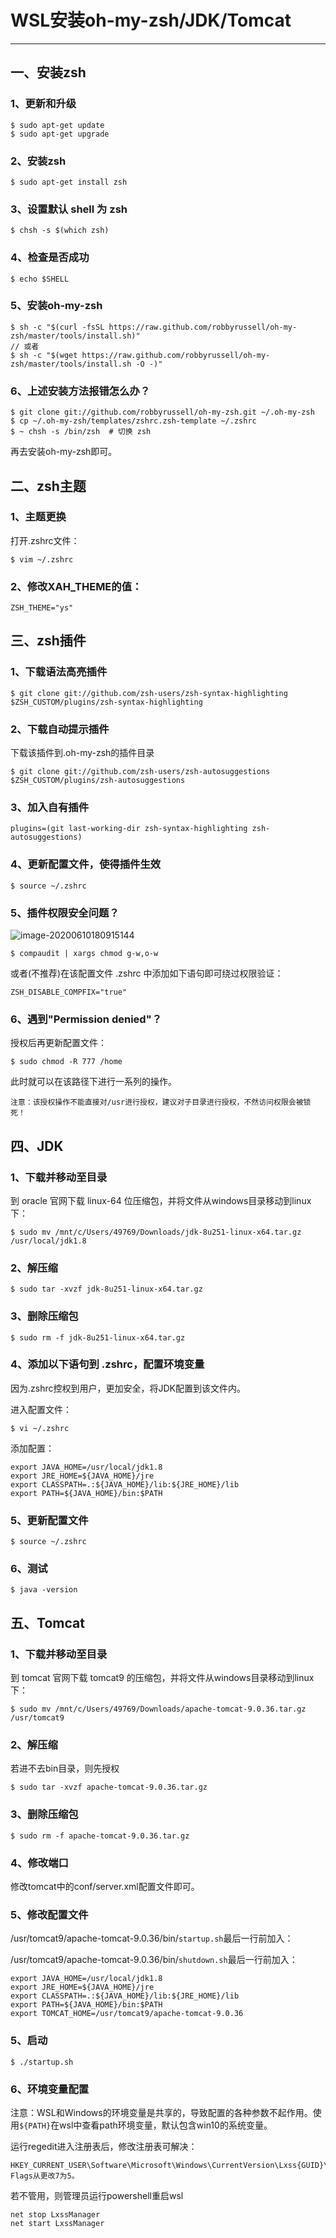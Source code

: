 # WSL安装oh-my-zsh/JDK/Tomcat
---

## 一、安装zsh

### 1、更新和升级

```shell
$ sudo apt-get update
$ sudo apt-get upgrade
```

### 2、安装zsh

```shell
$ sudo apt-get install zsh
```

### 3、设置默认 shell 为 zsh

```shell
$ chsh -s $(which zsh)
```

### 4、检查是否成功

```shell
$ echo $SHELL
```

### 5、安装oh-my-zsh

```shell
$ sh -c "$(curl -fsSL https://raw.github.com/robbyrussell/oh-my-zsh/master/tools/install.sh)"
// 或者
$ sh -c "$(wget https://raw.github.com/robbyrussell/oh-my-zsh/master/tools/install.sh -O -)"
```

### 6、上述安装方法报错怎么办？

```shell
$ git clone git://github.com/robbyrussell/oh-my-zsh.git ~/.oh-my-zsh
$ cp ~/.oh-my-zsh/templates/zshrc.zsh-template ~/.zshrc
$ ~ chsh -s /bin/zsh  # 切换 zsh
```

再去安装oh-my-zsh即可。

## 二、zsh主题

### 1、主题更换

打开.zshrc文件：

```shell
$ vim ~/.zshrc
```

### 2、修改XAH_THEME的值：

```shell
ZSH_THEME="ys"
```

## 三、zsh插件

### 1、下载语法高亮插件

```shell
$ git clone git://github.com/zsh-users/zsh-syntax-highlighting $ZSH_CUSTOM/plugins/zsh-syntax-highlighting
```

### 2、下载自动提示插件

下载该插件到.oh-my-zsh的插件目录

```shell
$ git clone git://github.com/zsh-users/zsh-autosuggestions $ZSH_CUSTOM/plugins/zsh-autosuggestions
```

### 3、加入自有插件

```properties
plugins=(git last-working-dir zsh-syntax-highlighting zsh-autosuggestions)
```

### 4、更新配置文件，使得插件生效

```shell
$ source ~/.zshrc
```

### 5、插件权限安全问题？

![image-20200610180915144](C:\Users\49769\AppData\Roaming\Typora\typora-user-images\image-20200610180915144.png)

```shell
$ compaudit | xargs chmod g-w,o-w
```

或者(不推荐)在该配置文件 .zshrc 中添加如下语句即可绕过权限验证：

```properties
ZSH_DISABLE_COMPFIX="true"
```

### 6、遇到"Permission denied"？

授权后再更新配置文件：

```shell
$ sudo chmod -R 777 /home
```

此时就可以在该路径下进行一系列的操作。

`注意：该授权操作不能直接对/usr进行授权，建议对子目录进行授权，不然访问权限会被锁死！`


## 四、JDK

### 1、下载并移动至目录

到 oracle 官网下载 linux-64 位压缩包，并将文件从windows目录移动到linux下：

```shell
$ sudo mv /mnt/c/Users/49769/Downloads/jdk-8u251-linux-x64.tar.gz /usr/local/jdk1.8
```

### 2、解压缩

```shell
$ sudo tar -xvzf jdk-8u251-linux-x64.tar.gz 
```

### 3、删除压缩包

```shell
$ sudo rm -f jdk-8u251-linux-x64.tar.gz
```

### 4、添加以下语句到 .zshrc，配置环境变量

 因为.zshrc控权到用户，更加安全，将JDK配置到该文件内。

进入配置文件：

```shell
$ vi ~/.zshrc
```

添加配置：

```properties
export JAVA_HOME=/usr/local/jdk1.8 
export JRE_HOME=${JAVA_HOME}/jre  
export CLASSPATH=.:${JAVA_HOME}/lib:${JRE_HOME}/lib  
export PATH=${JAVA_HOME}/bin:$PATH 
```

### 5、更新配置文件

```shell
$ source ~/.zshrc
```

### 6、测试

```shell
$ java -version
```

## 五、Tomcat

### 1、下载并移动至目录

到 tomcat 官网下载 tomcat9 的压缩包，并将文件从windows目录移动到linux下：

```shell
$ sudo mv /mnt/c/Users/49769/Downloads/apache-tomcat-9.0.36.tar.gz /usr/tomcat9
```

### 2、解压缩

若进不去bin目录，则先授权

```shell
$ sudo tar -xvzf apache-tomcat-9.0.36.tar.gz
```

### 3、删除压缩包

```shell
$ sudo rm -f apache-tomcat-9.0.36.tar.gz
```

### 4、修改端口

修改tomcat中的conf/server.xml配置文件即可。

### 5、修改配置文件

/usr/tomcat9/apache-tomcat-9.0.36/bin/`startup.sh`最后一行前加入：

/usr/tomcat9/apache-tomcat-9.0.36/bin/`shutdown.sh`最后一行前加入：

```properties
export JAVA_HOME=/usr/local/jdk1.8 
export JRE_HOME=${JAVA_HOME}/jre  
export CLASSPATH=.:${JAVA_HOME}/lib:${JRE_HOME}/lib  
export PATH=${JAVA_HOME}/bin:$PATH
export TOMCAT_HOME=/usr/tomcat9/apache-tomcat-9.0.36
```

### 5、启动

```shell
$ ./startup.sh
```

### 6、环境变量配置

注意：WSL和Windows的环境变量是共享的，导致配置的各种参数不起作用。使用`${PATH}`在wsl中查看path环境变量，默认包含win10的系统变量。

运行regedit进入注册表后，修改注册表可解决：

```properties
HKEY_CURRENT_USER\Software\Microsoft\Windows\CurrentVersion\Lxss{GUID}\Flags Flags从更改7为5。
```

若不管用，则管理员运行powershell重启wsl

```shell
net stop LxssManager 
net start LxssManager
```